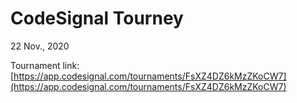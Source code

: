 # CodeSignal Tourney

22 Nov., 2020

Tournament link: [https://app.codesignal.com/tournaments/FsXZ4DZ6kMzZKoCW7](https://app.codesignal.com/tournaments/FsXZ4DZ6kMzZKoCW7)
